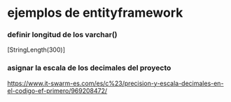 # ejemplos de entityframework

### definir longitud de los varchar()
[StringLength(300)]

### asignar la escala de los decimales del proyecto
https://www.it-swarm-es.com/es/c%23/precision-y-escala-decimales-en-el-codigo-ef-primero/969208472/

